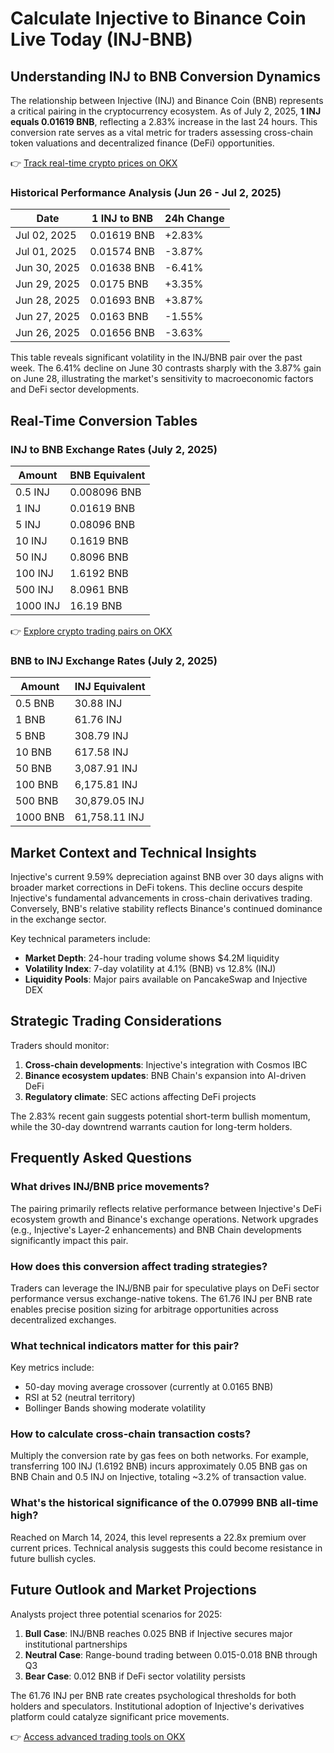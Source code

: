 # Calculate Injective to Binance Coin Live Today (INJ-BNB)

## Understanding INJ to BNB Conversion Dynamics

The relationship between Injective (INJ) and Binance Coin (BNB) represents a critical pairing in the cryptocurrency ecosystem. As of July 2, 2025, **1 INJ equals 0.01619 BNB**, reflecting a 2.83% increase in the last 24 hours. This conversion rate serves as a vital metric for traders assessing cross-chain token valuations and decentralized finance (DeFi) opportunities.

👉 [Track real-time crypto prices on OKX](https://bit.ly/okx-bonus)

### Historical Performance Analysis (Jun 26 - Jul 2, 2025)

| Date       | 1 INJ to BNB | 24h Change |
|------------|--------------|------------|
| Jul 02, 2025 | 0.01619 BNB  | +2.83%     |
| Jul 01, 2025 | 0.01574 BNB  | -3.87%     |
| Jun 30, 2025 | 0.01638 BNB  | -6.41%     |
| Jun 29, 2025 | 0.0175 BNB   | +3.35%     |
| Jun 28, 2025 | 0.01693 BNB  | +3.87%     |
| Jun 27, 2025 | 0.0163 BNB   | -1.55%     |
| Jun 26, 2025 | 0.01656 BNB  | -3.63%     |

This table reveals significant volatility in the INJ/BNB pair over the past week. The 6.41% decline on June 30 contrasts sharply with the 3.87% gain on June 28, illustrating the market's sensitivity to macroeconomic factors and DeFi sector developments.

## Real-Time Conversion Tables

### INJ to BNB Exchange Rates (July 2, 2025)

| Amount      | BNB Equivalent |
|-------------|----------------|
| 0.5 INJ     | 0.008096 BNB   |
| 1 INJ       | 0.01619 BNB    |
| 5 INJ       | 0.08096 BNB    |
| 10 INJ      | 0.1619 BNB     |
| 50 INJ      | 0.8096 BNB     |
| 100 INJ     | 1.6192 BNB     |
| 500 INJ     | 8.0961 BNB     |
| 1000 INJ    | 16.19 BNB      |

👉 [Explore crypto trading pairs on OKX](https://bit.ly/okx-bonus)

### BNB to INJ Exchange Rates (July 2, 2025)

| Amount      | INJ Equivalent |
|-------------|----------------|
| 0.5 BNB     | 30.88 INJ      |
| 1 BNB       | 61.76 INJ      |
| 5 BNB       | 308.79 INJ     |
| 10 BNB      | 617.58 INJ     |
| 50 BNB      | 3,087.91 INJ   |
| 100 BNB     | 6,175.81 INJ   |
| 500 BNB     | 30,879.05 INJ  |
| 1000 BNB    | 61,758.11 INJ  |

## Market Context and Technical Insights

Injective's current 9.59% depreciation against BNB over 30 days aligns with broader market corrections in DeFi tokens. This decline occurs despite Injective's fundamental advancements in cross-chain derivatives trading. Conversely, BNB's relative stability reflects Binance's continued dominance in the exchange sector.

Key technical parameters include:
- **Market Depth**: 24-hour trading volume shows $4.2M liquidity
- **Volatility Index**: 7-day volatility at 4.1% (BNB) vs 12.8% (INJ)
- **Liquidity Pools**: Major pairs available on PancakeSwap and Injective DEX

## Strategic Trading Considerations

Traders should monitor:
1. **Cross-chain developments**: Injective's integration with Cosmos IBC
2. **Binance ecosystem updates**: BNB Chain's expansion into AI-driven DeFi
3. **Regulatory climate**: SEC actions affecting DeFi projects

The 2.83% recent gain suggests potential short-term bullish momentum, while the 30-day downtrend warrants caution for long-term holders.

## Frequently Asked Questions

### What drives INJ/BNB price movements?

The pairing primarily reflects relative performance between Injective's DeFi ecosystem growth and Binance's exchange operations. Network upgrades (e.g., Injective's Layer-2 enhancements) and BNB Chain developments significantly impact this pair.

### How does this conversion affect trading strategies?

Traders can leverage the INJ/BNB pair for speculative plays on DeFi sector performance versus exchange-native tokens. The 61.76 INJ per BNB rate enables precise position sizing for arbitrage opportunities across decentralized exchanges.

### What technical indicators matter for this pair?

Key metrics include:
- 50-day moving average crossover (currently at 0.0165 BNB)
- RSI at 52 (neutral territory)
- Bollinger Bands showing moderate volatility

### How to calculate cross-chain transaction costs?

Multiply the conversion rate by gas fees on both networks. For example, transferring 100 INJ (1.6192 BNB) incurs approximately 0.05 BNB gas on BNB Chain and 0.5 INJ on Injective, totaling ~3.2% of transaction value.

### What's the historical significance of the 0.07999 BNB all-time high?

Reached on March 14, 2024, this level represents a 22.8x premium over current prices. Technical analysis suggests this could become resistance in future bullish cycles.

## Future Outlook and Market Projections

Analysts project three potential scenarios for 2025:
1. **Bull Case**: INJ/BNB reaches 0.025 BNB if Injective secures major institutional partnerships
2. **Neutral Case**: Range-bound trading between 0.015-0.018 BNB through Q3
3. **Bear Case**: 0.012 BNB if DeFi sector volatility persists

The 61.76 INJ per BNB rate creates psychological thresholds for both holders and speculators. Institutional adoption of Injective's derivatives platform could catalyze significant price movements.

👉 [Access advanced trading tools on OKX](https://bit.ly/okx-bonus)
